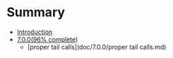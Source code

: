 # Summary

* [Introduction](README.md)
* [7.0.0(96% complete)](doc/7.0.0/README.md)
   * [proper tail calls](doc/7.0.0/proper tail calls.md)